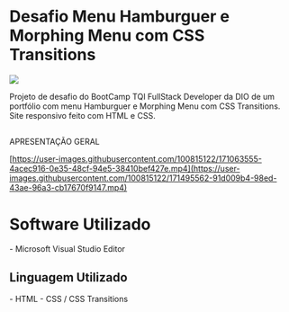 # Desafio Menu Hamburguer e Morphing Menu com CSS Transitions

<img src="http://img.shields.io/static/v1?label=STATUS&message=CONCLUIDO&color=GREEN&style=for-the-badge"/>


Projeto de desafio do BootCamp TQI FullStack Developer da DIO de um portfólio com menu Hamburguer e Morphing Menu com CSS Transitions. Site responsivo feito com HTML e CSS.

##

APRESENTAÇÃO GERAL

[https://user-images.githubusercontent.com/100815122/171063555-4acec916-0e35-48cf-94e5-38410bef427e.mp4](https://user-images.githubusercontent.com/100815122/171495562-91d009b4-98ed-43ae-96a3-cb17670f9147.mp4)

<h1>Software Utilizado</h1>
- Microsoft Visual Studio Editor

<h2>Linguagem Utilizado</h2>
- HTML
- CSS / CSS Transitions
